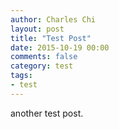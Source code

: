```yaml
---
author: Charles Chi
layout: post
title: "Test Post"
date: 2015-10-19 00:00
comments: false
category: test
tags:
- test
---
```


another test post.
